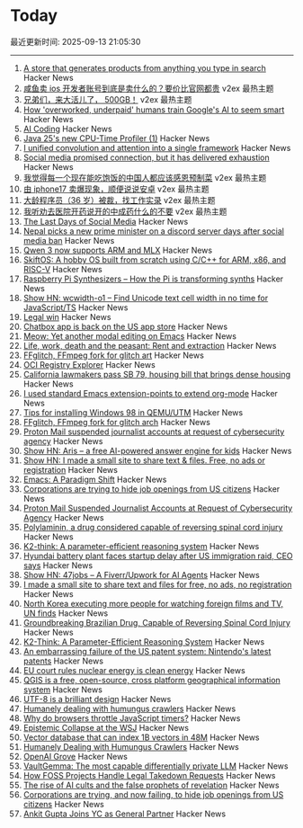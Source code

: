 # Today

最近更新时间: 2025-09-13 21:05:30

--- 
1. [A store that generates products from anything you type in search](https://anycrap.shop/) Hacker News
2. [咸鱼卖 ios 开发者账号到底是卖什么的？要价比官网都贵](https://www.v2ex.com/t/1158950) v2ex 最热主题
3. [兄弟们，来大活儿了， 500GB！](https://www.v2ex.com/t/1158928) v2ex 最热主题
4. [How 'overworked, underpaid' humans train Google's AI to seem smart](https://www.theguardian.com/technology/2025/sep/11/google-gemini-ai-training-humans) Hacker News
5. [AI Coding](https://geohot.github.io//blog/jekyll/update/2025/09/12/ai-coding.html) Hacker News
6. [Java 25's new CPU-Time Profiler (1)](https://mostlynerdless.de/blog/2025/06/11/java-25s-new-cpu-time-profiler-1/) Hacker News
7. [I unified convolution and attention into a single framework](https://zenodo.org/records/17103133) Hacker News
8. [Social media promised connection, but it has delivered exhaustion](https://www.noemamag.com/the-last-days-of-social-media/) Hacker News
9. [我觉得每一个现在能吃饱饭的中国人都应该感恩预制菜](https://www.v2ex.com/t/1158968) v2ex 最热主题
10. [由 iphone17 卖爆现象，顺便说说安卓](https://www.v2ex.com/t/1158934) v2ex 最热主题
11. [大龄程序员（36 岁）被裁，找工作实录](https://www.v2ex.com/t/1158933) v2ex 最热主题
12. [我听劝去医院开药说开的中成药什么的不要](https://www.v2ex.com/t/1158921) v2ex 最热主题
13. [The Last Days of Social Media](https://www.noemamag.com/the-last-days-of-social-media/) Hacker News
14. [Nepal picks a new prime minister on a discord server days after social media ban](https://www.nytimes.com/2025/09/11/world/asia/nepal-protest-genz-discord.html) Hacker News
15. [Qwen 3 now supports ARM and MLX](https://www.alizila.com/qwen-ecosystem-expands-rapidly-accelerating-ai-adoption-across-industries/) Hacker News
16. [SkiftOS: A hobby OS built from scratch using C/C++ for ARM, x86, and RISC-V](https://skiftos.org) Hacker News
17. [Raspberry Pi Synthesizers – How the Pi is transforming synths](https://www.gearnews.com/raspberry-pi-synthesizers-how-the-pi-is-transforming-synths/) Hacker News
18. [Show HN: wcwidth-o1 – Find Unicode text cell width in no time for JavaScript/TS](https://github.com/dawsonhuang0/Wcwidth-O1) Hacker News
19. [Legal win](https://ma.tt/2025/09/legal-win/) Hacker News
20. [Chatbox app is back on the US app store](https://github.com/chatboxai/chatbox/issues/2644) Hacker News
21. [Meow: Yet another modal editing on Emacs](https://github.com/meow-edit/meow) Hacker News
22. [Life, work, death and the peasant: Rent and extraction](https://acoup.blog/2025/09/12/collections-life-work-death-and-the-peasant-part-ivc-rent-and-extraction/) Hacker News
23. [FFglitch, FFmpeg fork for glitch art](https://ffglitch.org/gallery/) Hacker News
24. [OCI Registry Explorer](https://oci.dag.dev/) Hacker News
25. [California lawmakers pass SB 79, housing bill that brings dense housing](https://www.latimes.com/california/story/2025-09-12/california-lawmakers-pass-sb-79-housing-bill-that-brings-dense-housing-to-transit-hubs) Hacker News
26. [I used standard Emacs extension-points to extend org-mode](https://edoput.it/2025/04/16/emacs-paradigm-shift.html) Hacker News
27. [Tips for installing Windows 98 in QEMU/UTM](https://sporks.space/2025/08/28/tips-for-installing-windows-98-in-qemu-utm/) Hacker News
28. [FFglitch, FFmpeg fork for glitch arch](https://ffglitch.org/gallery/) Hacker News
29. [Proton Mail suspended journalist accounts at request of cybersecurity agency](https://theintercept.com/2025/09/12/proton-mail-journalist-accounts-suspended/) Hacker News
30. [Show HN: Aris – a free AI-powered answer engine for kids](https://www.aris.chat) Hacker News
31. [Show HN: I made a small site to share text & files. Free, no ads or registration](https://www.dum.pt/) Hacker News
32. [Emacs: A Paradigm Shift](https://edoput.it/2025/04/16/emacs-paradigm-shift.html) Hacker News
33. [Corporations are trying to hide job openings from US citizens](https://thehill.com/opinion/finance/5498346-corporate-america-has-been-trying-to-hide-job-openings-now-it-is-failing/) Hacker News
34. [Proton Mail Suspended Journalist Accounts at Request of Cybersecurity Agency](https://theintercept.com/2025/09/12/proton-mail-journalist-accounts-suspended/) Hacker News
35. [Polylaminin, a drug considered capable of reversing spinal cord injury](https://www1.folha.uol.com.br/internacional/en/scienceandhealth/2025/09/groundbreaking-brazilian-drug-considered-capable-of-reversing-spinal-cord-injury-presented-in-sao-paulo.shtml) Hacker News
36. [K2-think: A parameter-efficient reasoning system](https://arxiv.org/abs/2509.07604) Hacker News
37. [Hyundai battery plant faces startup delay after US immigration raid, CEO says](https://www.japantimes.co.jp/business/2025/09/12/companies/hyundai-battery-plant-delay/) Hacker News
38. [Show HN: 47jobs – A Fiverr/Upwork for AI Agents](https://47jobs.xyz) Hacker News
39. [I made a small site to share text and files for free, no ads, no registration](https://www.dum.pt/) Hacker News
40. [North Korea executing more people for watching foreign films and TV, UN finds](https://www.bbc.com/news/articles/ckgqdz17ye3o) Hacker News
41. [Groundbreaking Brazilian Drug, Capable of Reversing Spinal Cord Injury](https://www1.folha.uol.com.br/internacional/en/scienceandhealth/2025/09/groundbreaking-brazilian-drug-considered-capable-of-reversing-spinal-cord-injury-presented-in-sao-paulo.shtml) Hacker News
42. [K2-Think: A Parameter-Efficient Reasoning System](https://arxiv.org/abs/2509.07604) Hacker News
43. [An embarrassing failure of the US patent system: Nintendo's latest patents](https://www.pcgamer.com/gaming-industry/an-embarrassing-failure-of-the-us-patent-system-videogame-ip-lawyer-says-nintendos-latest-patents-on-pokemon-mechanics-should-not-have-happened-full-stop/) Hacker News
44. [EU court rules nuclear energy is clean energy](https://www.weplanet.org/post/eu-court-rules-nuclear-energy-is-clean-energy) Hacker News
45. [QGIS is a free, open-source, cross platform geographical information system](https://github.com/qgis/QGIS) Hacker News
46. [UTF-8 is a brilliant design](https://iamvishnu.com/posts/utf8-is-brilliant-design) Hacker News
47. [Humanely dealing with humungus crawlers](https://flak.tedunangst.com/post/humanely-dealing-with-humungus-crawlers) Hacker News
48. [Why do browsers throttle JavaScript timers?](https://nolanlawson.com/2025/08/31/why-do-browsers-throttle-javascript-timers/) Hacker News
49. [Epistemic Collapse at the WSJ](https://www.math.columbia.edu/~woit/wordpress/?p=15206) Hacker News
50. [Vector database that can index 1B vectors in 48M](https://www.vectroid.com/blog/why-and-how-we-built-Vectroid) Hacker News
51. [Humanely Dealing with Humungus Crawlers](https://flak.tedunangst.com/post/humanely-dealing-with-humungus-crawlers) Hacker News
52. [OpenAI Grove](https://openai.com/index/openai-grove/) Hacker News
53. [VaultGemma: The most capable differentially private LLM](https://research.google/blog/vaultgemma-the-worlds-most-capable-differentially-private-llm/) Hacker News
54. [How FOSS Projects Handle Legal Takedown Requests](https://f-droid.org/2025/09/10/how-foss-projects-handle-legal-takedown-requests.html) Hacker News
55. [The rise of AI cults and the false prophets of revelation](https://wisewolfmedia.substack.com/p/the-rise-of-ai-cults-truth-terminal) Hacker News
56. [Corporations are trying, and now failing, to hide job openings from US citizens](https://thehill.com/opinion/finance/5498346-corporate-america-has-been-trying-to-hide-job-openings-now-it-is-failing/) Hacker News
57. [Ankit Gupta Joins YC as General Partner](https://www.ycombinator.com/blog/welcome-ankit/) Hacker News
